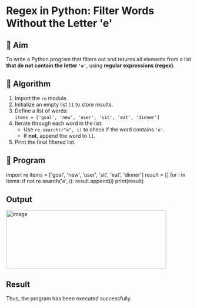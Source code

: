 # Regex in Python: Filter Words Without the Letter 'e'

## 🎯 Aim
To write a Python program that filters out and returns all elements from a list **that do not contain the letter `'e'`**, using **regular expressions (regex)**.

## 🧠 Algorithm
1. Import the `re` module.
2. Initialize an empty list `l1` to store results.
3. Define a list of words:  
   `items = ['goal', 'new', 'user', 'sit', 'eat', 'dinner']`
4. Iterate through each word in the list:
   - Use `re.search(r"e", i)` to check if the word contains `'e'`.
   - If **not**, append the word to `l1`.
5. Print the final filtered list.

## 🧾 Program
import re
items = ['goal', 'new', 'user', 'sit', 'eat', 'dinner']
result = []
for i in items:
    if not re.search('e', i):
        result.append(i)
print(result)
## Output
<img width="435" height="159" alt="image" src="https://github.com/user-attachments/assets/9bcc068d-0baa-4ef4-b51c-e01733199f88" />

## Result
Thus, the program has been executed successfully.
